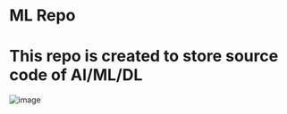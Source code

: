 # ML Repo 
# This repo is created to store source code of AI/ML/DL
![image](https://lh3.googleusercontent.com/drive-viewer/AEYmBYRtq9gMrSX6kPqJy-4fPDE6vAan1okKeO2Z0JfhuANACEMsJ80IGLv0TQ2spsgwybB23rXmC3mg0gOfeKWKdVq77l-L6g=w1859-h934)